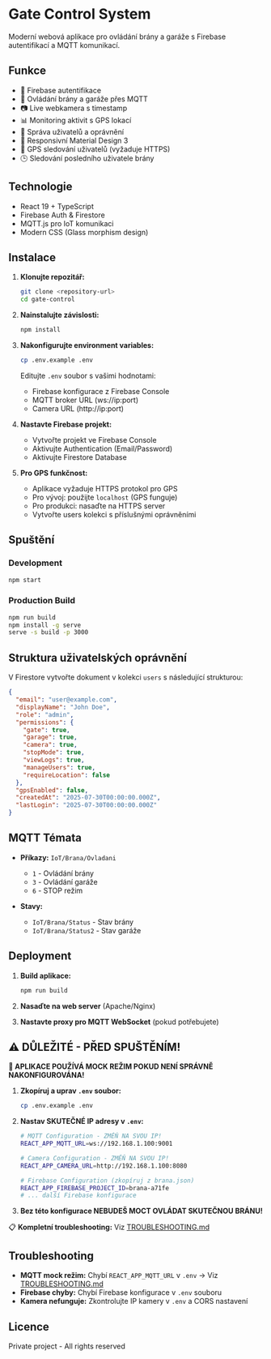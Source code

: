 # Gate Control System

Moderní webová aplikace pro ovládání brány a garáže s Firebase autentifikací a MQTT komunikací.

## Funkce

- 🔐 Firebase autentifikace
- 🚪 Ovládání brány a garáže přes MQTT
- 📷 Live webkamera s timestamp
- 📊 Monitoring aktivit s GPS lokací
- 👥 Správa uživatelů a oprávnění
- 📱 Responsivní Material Design 3
- 📍 GPS sledování uživatelů (vyžaduje HTTPS)
- 🕒 Sledování posledního uživatele brány

## Technologie

- React 19 + TypeScript
- Firebase Auth & Firestore
- MQTT.js pro IoT komunikaci
- Modern CSS (Glass morphism design)

## Instalace

1. **Klonujte repozitář:**
   ```bash
   git clone <repository-url>
   cd gate-control
   ```

2. **Nainstalujte závislosti:**
   ```bash
   npm install
   ```

3. **Nakonfigurujte environment variables:**
   ```bash
   cp .env.example .env
   ```
   
   Editujte `.env` soubor s vašimi hodnotami:
   - Firebase konfigurace z Firebase Console
   - MQTT broker URL (ws://ip:port)
   - Camera URL (http://ip:port)

4. **Nastavte Firebase projekt:**
   - Vytvořte projekt ve Firebase Console
   - Aktivujte Authentication (Email/Password)
   - Aktivujte Firestore Database

5. **Pro GPS funkčnost:**
   - Aplikace vyžaduje HTTPS protokol pro GPS
   - Pro vývoj: použijte `localhost` (GPS funguje)
   - Pro produkci: nasaďte na HTTPS server
   - Vytvořte users kolekci s příslušnými oprávněními

## Spuštění

### Development
```bash
npm start
```

### Production Build
```bash
npm run build
npm install -g serve
serve -s build -p 3000
```

## Struktura uživatelských oprávnění

V Firestore vytvořte dokument v kolekci `users` s následující strukturou:

```json
{
  "email": "user@example.com",
  "displayName": "John Doe",
  "role": "admin",
  "permissions": {
    "gate": true,
    "garage": true,
    "camera": true,
    "stopMode": true,
    "viewLogs": true,
    "manageUsers": true,
    "requireLocation": false
  },
  "gpsEnabled": false,
  "createdAt": "2025-07-30T00:00:00.000Z",
  "lastLogin": "2025-07-30T00:00:00.000Z"
}
```

## MQTT Témata

- **Příkazy:** `IoT/Brana/Ovladani`
  - `1` - Ovládání brány
  - `3` - Ovládání garáže  
  - `6` - STOP režim

- **Stavy:**
  - `IoT/Brana/Status` - Stav brány
  - `IoT/Brana/Status2` - Stav garáže

## Deployment

1. **Build aplikace:**
   ```bash
   npm run build
   ```

2. **Nasaďte na web server** (Apache/Nginx)

3. **Nastavte proxy pro MQTT WebSocket** (pokud potřebujete)

## ⚠️ DŮLEŽITÉ - PŘED SPUŠTĚNÍM!

**🚨 APLIKACE POUŽÍVÁ MOCK REŽIM POKUD NENÍ SPRÁVNĚ NAKONFIGUROVÁNA!**

1. **Zkopíruj a uprav `.env` soubor:**
   ```bash
   cp .env.example .env
   ```

2. **Nastav SKUTEČNÉ IP adresy v `.env`:**
   ```bash
   # MQTT Configuration - ZMĚŇ NA SVOU IP!
   REACT_APP_MQTT_URL=ws://192.168.1.100:9001
   
   # Camera Configuration - ZMĚŇ NA SVOU IP!  
   REACT_APP_CAMERA_URL=http://192.168.1.100:8080
   
   # Firebase Configuration (zkopíruj z brana.json)
   REACT_APP_FIREBASE_PROJECT_ID=brana-a71fe
   # ... další Firebase konfigurace
   ```

3. **Bez této konfigurace NEBUDEŠ MOCT OVLÁDAT SKUTEČNOU BRÁNU!**

📋 **Kompletní troubleshooting:** Viz [TROUBLESHOOTING.md](./TROUBLESHOOTING.md)

## Troubleshooting

- **MQTT mock režim:** Chybí `REACT_APP_MQTT_URL` v `.env` → Viz [TROUBLESHOOTING.md](./TROUBLESHOOTING.md)
- **Firebase chyby:** Chybí Firebase konfigurace v `.env` souboru
- **Kamera nefunguje:** Zkontrolujte IP kamery v `.env` a CORS nastavení

## Licence

Private project - All rights reserved